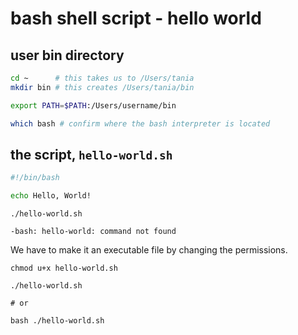 # bash shell script - hello world

## user bin directory

```sh
cd ~      # this takes us to /Users/tania
mkdir bin # this creates /Users/tania/bin

export PATH=$PATH:/Users/username/bin

which bash # confirm where the bash interpreter is located
```

## the script, `hello-world.sh`

```sh
#!/bin/bash

echo Hello, World!
```

```
./hello-world.sh

-bash: hello-world: command not found
```

We have to make it an executable file by changing the permissions.

```
chmod u+x hello-world.sh
```

```
./hello-world.sh

# or

bash ./hello-world.sh
```
